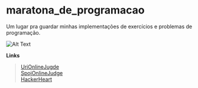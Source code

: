 # maratona_de_programacao
Um lugar pra guardar minhas implementações de exercícios e problemas de programação.

![Alt Text](https://i.kym-cdn.com/photos/images/newsfeed/001/419/870/3a2.gif)

**Links**
> [UriOnlineJugde](https://www.urionlinejudge.com.br/judge/pt/profile/330092)\
> [SpojOnlineJudge](https://www.spoj.com/users/tomcat_42/)\
> [HackerHeart](http://www.hackerearth.com/@Tomcat_42)
